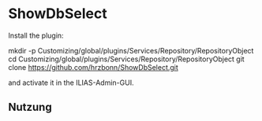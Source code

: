 # ShowDbSelect

Install the plugin:

mkdir -p Customizing/global/plugins/Services/Repository/RepositoryObject
cd Customizing/global/plugins/Services/Repository/RepositoryObject
git clone https://github.com/hrzbonn/ShowDbSelect.git

and activate it in the ILIAS-Admin-GUI.

## Nutzung
